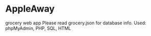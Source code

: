 # AppleAway
grocery web app
Please read grocery.json for database info. 
Used: phpMyAdmin, PHP, SQL, HTML
